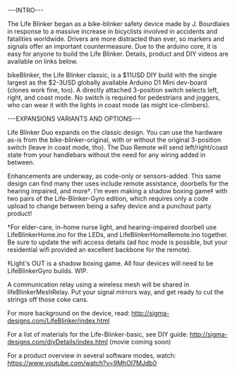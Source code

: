 ---INTRO---

The Life Blinker began as a bike-blinker safety device made by J. Bourdlaies in response to a massive increase in bicyclists involved in accidents and fatalities worldwide.  Drivers are more distracted than ever, so markers and signals offer an important countermeasure.  Due to the arduino core, it is easy for anyone to build the Life Blinker.  Details, product and DIY videos are available on links below.

bikeBlinker, the Life Blinker classic, is a $11USD DIY build with the single largest as the $2-3USD globally available Arduino D1 Mini dev-board (clones work fine, too).  A directly attached 3-position switch selects left, right, and coast mode.  No switch is required for pedestrians and joggers, who can wear it with the lights in coast mode (as might ice-climbers).

---EXPANSIONS VARIANTS AND OPTIONS---

Life Blinker Duo expands on the classic design.  You can use the hardware as-is from the bike-blinker-original, with or without the original 3-position switch (leave in coast mode, tho).  The Duo Remote will send left/right/coast state from your handlebars without the need for any wiring added in between.

Enhancements are underway, as code-only or sensors-added. This same design can find many ther uses include remote assistance, doorbells for the hearing impaired, and more†.  I'm even making a shadow boxing game‡ with two pairs of the Life-Blinker-Gyro edition, which requires only a code upload to change between being a safey device and a punchout party product!

†For elder-care, in-home nurse light, and hearing-impaired doorbell use LifeBlinkerHome.ino for the LEDs, and LifeBlinkerHomeRemote.ino together.  Be sure to update the wifi access details (ad hoc mode is possible, but your residential wifi provided an excellent backbone for the remote).

‡Light's OUT is a shadow boxing game.  All four devices will need to be LifeBlinkerGyro builds.  WIP.

A communication relay using a wireless mesh will be shared in lifeBlinkerMeshRelay. Put your signal mirrors way, and get ready to cut the strings off those coke cans.

For more background on the device, read:
http://sigma-designs.com/LifeBlinker/index.html

For a list of materials for the Life-Blinker-basic, see DIY guide:
http://sigma-designs.com/diyDetails/index.html
(movie coming soon)

For a product overview in several software modes, watch:
https://www.youtube.com/watch?v=9MhOl7MJdb0
